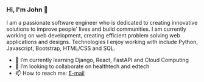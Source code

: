 ### Hi, I'm John 👋

I am a passionate software engineer who is dedicated to creating innovative solutions to improve people' lives and build communities. I am currently working on web development, creating efficient problem solving web applications and designs. Technologies I enjoy working with include Python, Javascript, Bootstrap, HTML/CSS and SQL.

- 🔭 I’m currently learning Django, React, FastAPI and Cloud Computing 
- 👯 I’m looking to collaborate on healthtech and edtech
- 📫 How to reach me: [E-mail](mailto:gitahi109@gmail)
